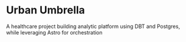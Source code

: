 # Urban Umbrella 
A healthcare project building analytic platform using DBT and Postgres, while leveraging Astro for orchestration



<!-- `
Astro dbt setup
`

Astro dev init - to initialize an empty astro project (do this if you have astro cli installed in your machine)
astro dev init


In the dags folder of the initialized folders, create a DBT folder the cd into the folder.
run dbt init to initialize an empty dbt project.

dbt init


Configure astro
In the requirements.txt, add the below code this will install astronomer in the docker environment we’ll create later

astronomer-cosmos[dbt.postgres]

In the packages.txt, add the below packages
gcc
python3-dev


Create a new file docker-compose.override.yaml add the below code. This enables the changes we make in the dbt folder to sync in the docker container we’ll be running

version: "3.1"
services:
  scheduler:
    volumes:
      - ./dbt:/usr/local/airflow/dbt:rw


  webserver:
    volumes:
      - ./dbt:/usr/local/airflow/dbt:rw


  triggerer:
    volumes:
      - ./dbt:/usr/local/airflow/dbt:rw






In the Dockerfile, add the code below to create a virtual environment for DBT. this helps prevent environment dependencies conflicts between dbt and airflow/astro

WORKDIR "/usr/local/airflow"
COPY dbt-requirements.txt ./
RUN python -m virtualenv dbt_venv && source dbt_venv/bin/activate && \
    pip install --no-cache-dir -r dbt-requirements.txt && deactivate




Do not forget to create the dbt-requirements.txt file where we’ll add dependencies to be install in the venv we created in the previous step. In that dbt_requirements.txt file, add the below packages
dbt-core==1.3.1
dbt-postgres==1.3.1


After this setup is done, run the code below to start astro, and give it some time until the Airflow start up (while running the astro and dbt commands make sure you are in the root folder for the respective tools)

astro dev start


Your Airflow app should be up and running. User credentials login:admin password:admin to login, and you’ll see the astro default dat named exampleastronauts.

Connecting to postgres

We’ll need to connect to postgres from two places: Airflow and from dbt. With the right configurations, we’ll ensure that during development, our dbt commands can affect changes into the postgres instance in our docker, and airflow can orchestrate changes into the postgres database.

alpha_astro:
  outputs:
    dev:
      dbname: postgres     # project name
      host: 127.0.0.1
      pass: postgres
      port: 5432
      schema: do        # your name initials
      threads: 1
      type: postgres
      user: postgres
  target: dev
Creating our dag
Create an python alphadag.py file in the root of dags/ folder.
 -->

